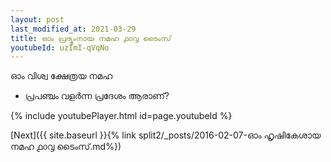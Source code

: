 ```yaml
---
layout: post
last_modified_at: 2021-03-29
title: ഓം പ്രദ്യുംനായ നമഹ ൧൦൮ ടൈംസ്
youtubeId: uzImI-qVqNo
---
```

 
 
 ഓം വിശ്വ ക്ഷേത്രയ നമഹ 
 
 -  പ്രപഞ്ചം വളർന്ന പ്രദേശം ആരാണ്? 
 
  
 
  
 
 
 
 
 
 


{% include youtubePlayer.html id=page.youtubeId %}
 
[Next]({{ site.baseurl }}{% link  split2/_posts/2016-02-07-ഓം ഹൃഷികേശായ നമഹ ൧൦൮ ടൈംസ്.md%})
 
